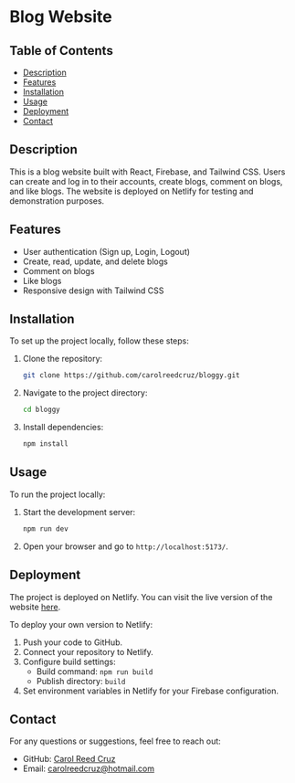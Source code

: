 # Blog Website

## Table of Contents
- [Description](#description)
- [Features](#features)
- [Installation](#installation)
- [Usage](#usage)
- [Deployment](#deployment)
- [Contact](#contact)

## Description
This is a blog website built with React, Firebase, and Tailwind CSS. Users can create and log in to their accounts, create blogs, comment on blogs, and like blogs. The website is deployed on Netlify for testing and demonstration purposes.

## Features
- User authentication (Sign up, Login, Logout)
- Create, read, update, and delete blogs
- Comment on blogs
- Like blogs
- Responsive design with Tailwind CSS

## Installation
To set up the project locally, follow these steps:

1. Clone the repository:
    ```bash
    git clone https://github.com/carolreedcruz/bloggy.git
    ```
2. Navigate to the project directory:
    ```bash
    cd bloggy
    ```
3. Install dependencies:
    ```bash
    npm install
    ```

## Usage
To run the project locally:

1. Start the development server:
    ```bash
    npm run dev
    ```
2. Open your browser and go to `http://localhost:5173/`.

## Deployment
The project is deployed on Netlify. You can visit the live version of the website [here](https://sparkling-sprite-20f7bd.netlify.app).

To deploy your own version to Netlify:

1. Push your code to GitHub.
2. Connect your repository to Netlify.
3. Configure build settings:
    - Build command: `npm run build`
    - Publish directory: `build`
4. Set environment variables in Netlify for your Firebase configuration.

## Contact
For any questions or suggestions, feel free to reach out:

- GitHub: [Carol Reed Cruz](https://github.com/carolreedcruz)
- Email: [carolreedcruz@hotmail.com](mailto:carolreedcruz@hotmail.com)